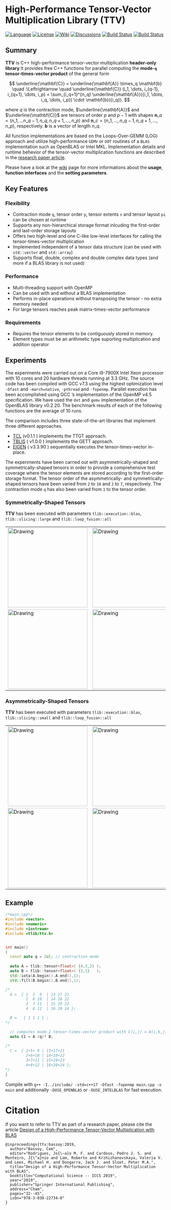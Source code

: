 High-Performance Tensor-Vector Multiplication Library (TTV)
=====
[![Language](https://img.shields.io/badge/C%2B%2B-17-blue.svg)](https://en.wikipedia.org/wiki/C%2B%2B#Standardization)
[![License](https://img.shields.io/badge/license-GPL-blue.svg)](https://github.com/bassoy/ttv/blob/master/LICENSE)
[![Wiki](https://img.shields.io/badge/ttv-wiki-blue.svg)](https://github.com/bassoy/ttv/wiki)
[![Discussions](https://img.shields.io/badge/ttv-discussions-blue.svg)](https://github.com/bassoy/ttv/discussions)
[![Build Status](https://travis-ci.org/bassoy/ttv.svg?branch=master)](https://travis-ci.org/bassoy/ttv)
[![Build Status](https://github.com/bassoy/ttv/actions/workflows/test.yml/badge.svg)](https://github.com/bassoy/ttv/actions)

## Summary
**TTV** is C++ high-performance tensor-vector multiplication **header-only library**
It provides free C++ functions for parallel computing the **mode-`q` tensor-times-vector product** of the general form

$$
\underline{\mathbf{C}} = \underline{\mathbf{A}} \times_q \mathbf{b} \quad :\Leftrightarrow \quad
\underline{\mathbf{C}} (i_1, \dots, i_{q-1}, i_{q+1}, \dots, i_p) = \sum_{i_q=1}^{n_q} \underline{\mathbf{A}}({i_1, \dots, i_q,  \dots, i_p}) \cdot \mathbf{b}({i_q}).
$$

where $q$ is the contraction mode, $\underline{\mathbf{A}}$ and $\underline{\mathbf{C}}$ are tensors of order $p$ and $p-1$ with shapes $\mathbf{n}\_a= (n\_1,\dots n\_{q-1},n\_q ,n\_{q+1},\dots,n\_p)$ and $\mathbf{n}\_c = (n\_1,\dots,n\_{q-1},n\_{q+1},\dots,n\_p)$, respectively. $\mathbf{b}$ is a vector of length $n\_{q}$.

All function implementations are based on the Loops-Over-GEMM (LOG) approach and utilize high-performance `GEMV` or `DOT` routines of a `BLAS` implementation such as OpenBLAS or Intel MKL.
Implementation details and runtime behevior of the tensor-vector multiplication functions are described in the [research paper article](https://link.springer.com/chapter/10.1007/978-3-030-22734-0_3).

Please have a look at the [wiki](https://github.com/bassoy/ttv/wiki) page for more informations about the **usage**, **function interfaces** and the **setting parameters**.

## Key Features

### Flexibility
* Contraction mode `q`, tensor order `p`, tensor extents `n` and tensor layout `pi` can be chosen at runtime
* Supports any non-hierarchical storage format inlcuding the first-order and last-order storage layouts
* Offers two high-level and one C-like low-level interfaces for calling the tensor-times-vector multiplication
* Implemented independent of a tensor data structure (can be used with `std::vector` and `std::array`)
* Supports float, double, complex and double complex data types (and more if a BLAS library is not used)

### Performance
* Multi-threading support with OpenMP
* Can be used with and without a BLAS implementation
* Performs in-place operations without transposing the tensor - no extra memory needed
* For large tensors reaches peak matrix-times-vector performance

### Requirements
* Requires the tensor elements to be contiguously stored in memory.
* Element types must be an arithmetic type suporting multiplication and addition operator

## Experiments

The experiments were carried out on a Core i9-7900X Intel Xeon processor with 10 cores and 20 hardware threads running at 3.3 GHz.
The source code has been compiled with GCC v7.3 using the highest optimization level `-Ofast` and `-march=native`, `-pthread` and `-fopenmp`. 
Parallel execution has been accomplished using GCC ’s implementation of the OpenMP v4.5 specification. 
We have used the `dot` and `gemv` implementation of the OpenBLAS library v0.2.20. 
The benchmark results of each of the following functions are the average of 10 runs.

The comparison includes three state-of-the-art libraries that implement three different approaches. 
* [TCL](https://github.com/springer13/tcl) (v0.1.1 ) implements the TTGT approach. 
* [TBLIS](https://github.com/devinamatthews/tblis) ( v1.0.0 ) implements the GETT approach.
* [EIGEN](https://bitbucket.org/eigen/eigen/src/default/) ( v3.3.90 ) sequentially executes the tensor-times-vector in-place.

The experiments have been carried out with asymmetrically-shaped and symmetrically-shaped tensors in order to provide a comprehensive test coverage where
the tensor elements are stored according to the first-order storage format.
The tensor order of the asymmetrically- and symmetrically-shaped tensors have been varied from `2` to `10` and `2` to `7`, respectively.
The contraction mode `q` has also been varied from `1` to the tensor order.

### Symmetrically-Shaped Tensors

**TTV** has been executed with parameters `tlib::execution::blas`, `tlib::slicing::large` and `tlib::loop_fusion::all`

<table>
<tr>
<td><img src="https://github.com/bassoy/ttv/blob/master/misc/symmetric_throughput_single_precision.png" alt="Drawing" style="width: 250px;"/> </td>
<td><img src="https://github.com/bassoy/ttv/blob/master/misc/symmetric_speedup_single_precision.png" alt="Drawing" style="width: 250px;"/> </td>
</tr>
<tr> 
<td> <img src="https://github.com/bassoy/ttv/blob/master/misc/symmetric_throughput_double_precision.png" alt="Drawing" style="width: 250px;"/> </td>
<td> <img src="https://github.com/bassoy/ttv/blob/master/misc/symmetric_speedup_double_precision.png" alt="Drawing" style="width: 250px;"/> </td>
</tr>
</table>

### Asymmetrically-Shaped Tensors

**TTV** has been executed with parameters `tlib::execution::blas`, `tlib::slicing::small` and `tlib::loop_fusion::all`

<table>
<tr>
<td><img src="https://github.com/bassoy/ttv/blob/master/misc/nonsymmetric_throughput_single_precision.png" alt="Drawing" style="width: 250px;"/> </td>
<td><img src="https://github.com/bassoy/ttv/blob/master/misc/nonsymmetric_speedup_single_precision.png" alt="Drawing" style="width: 250px;"/> </td>
</tr>
<tr> 
<td> <img src="https://github.com/bassoy/ttv/blob/master/misc/nonsymmetric_throughput_double_precision.png" alt="Drawing" style="width: 250px;"/> </td>
<td> <img src="https://github.com/bassoy/ttv/blob/master/misc/nonsymmetric_speedup_double_precision.png" alt="Drawing" style="width: 250px;"/> </td>
</tr>
</table>



## Example 
```cpp
/*main.cpp*/
#include <vector>
#include <numeric>
#include <iostream>
#include <tlib/ttv.h>


int main()
{
  const auto q = 2ul; // contraction mode
  
  auto A = tlib::tensor<float>( {4,3,2} ); 
  auto B = tlib::tensor<float>( {3,1}   );
  std::iota(A.begin(),A.end(),1);
  std::fill(B.begin(),B.end(),1);

/*
  A =  { 1  5  9  | 13 17 21
         2  6 10  | 14 18 22
         3  7 11  | 15 19 23
         4  8 12  | 16 20 24 };

  B =   { 1 1 1 } ;
*/

  // computes mode-2 tensor-times-vector product with C(i,j) = A(i,k,j) * B(k)
  auto C1 = A (q)* B; 
  
/*
  C =  { 1+5+ 9 | 13+17+21
         2+6+10 | 14+18+22
         3+7+11 | 15+19+23
         4+8+12 | 16+20+24 };
*/
}
```
Compile with `g++ -I../include/ -std=c++17 -Ofast -fopenmp main.cpp -o main` and additionally `-DUSE_OPENBLAS` or `-DUSE_INTELBLAS`  for fast execution.

# Citation

If you want to refer to TTV as part of a research paper, please cite the article [Design of a High-Performance Tensor-Vector Multiplication with BLAS](https://link.springer.com/chapter/10.1007/978-3-030-22734-0_3)

```
@inproceedings{ttv:bassoy:2019,
  author="Bassoy, Cem",
  editor="Rodrigues, Jo{\~a}o M. F. and Cardoso, Pedro J. S. and Monteiro, J{\^a}nio and Lam, Roberto and Krzhizhanovskaya, Valeria V. and Lees, Michael H. and Dongarra, Jack J. and Sloot, Peter M.A.",
  title="Design of a High-Performance Tensor-Vector Multiplication with BLAS",
  booktitle="Computational Science -- ICCS 2019",
  year="2019",
  publisher="Springer International Publishing",
  address="Cham",
  pages="32--45",
  isbn="978-3-030-22734-0"
}
``` 


